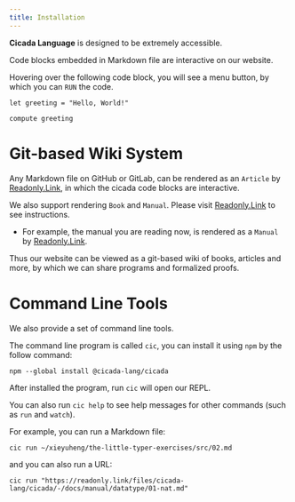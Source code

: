 ```yaml
---
title: Installation
---
```


**Cicada Language** is designed to be extremely accessible.

Code blocks embedded in Markdown file are interactive on our website.

Hovering over the following code block, you will see a menu button,
by which you can `RUN` the code.

```cicada
let greeting = "Hello, World!"

compute greeting
```

# Git-based Wiki System

Any Markdown file on GitHub or GitLab,
can be rendered as an `Article` by [Readonly.Link](https://readonly.link/),
in which the cicada code blocks are interactive.

We also support rendering `Book` and `Manual`.
Please visit [Readonly.Link](https://readonly.link/) to see instructions.

- For example, the manual you are reading now,
  is rendered as a `Manual` by [Readonly.Link](https://readonly.link/).

Thus our website can be viewed as a git-based wiki of books, articles and more,
by which we can share programs and formalized proofs.

# Command Line Tools

We also provide a set of command line tools.

The command line program is called `cic`,
you can install it using `npm` by the follow command:

```plaintext
npm --global install @cicada-lang/cicada
```

After installed the program, run `cic` will open our REPL.

You can also run `cic help` to see help messages
for other commands (such as `run` and `watch`).

For example, you can run a Markdown file:

```plaintext
cic run ~/xieyuheng/the-little-typer-exercises/src/02.md
```

and you can also run a URL:

```plaintext
cic run "https://readonly.link/files/cicada-lang/cicada/-/docs/manual/datatype/01-nat.md"
```
